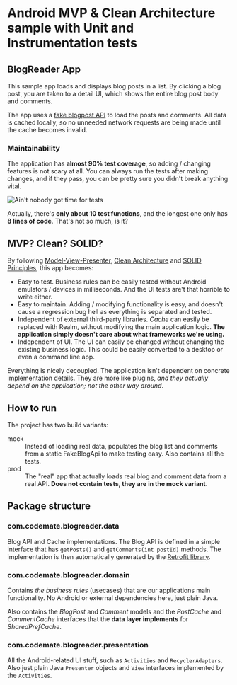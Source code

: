 # Android MVP & Clean Architecture sample with Unit and Instrumentation tests

## BlogReader App

This sample app loads and displays blog posts in a list. By clicking a blog post, you are taken to a detail UI, which shows the entire blog post body and comments.

The app uses a [fake blogpost API](https://jsonplaceholder.typicode.com) to load the posts and comments. All data is cached locally, so no unneeded network requests are being made until the cache becomes invalid.

### Maintainability

The application has **almost 90% test coverage**, so adding / changing features is not scary at all. You can always run the tests after making changes, and if they pass, you can be pretty sure you didn't break anything vital.

![Ain't nobody got time for tests](https://i.imgflip.com/18ng7d.jpg)

Actually, there's **only about 10 test functions**, and the longest one only has **8 lines of code**. That's not so much, is it?

## MVP? Clean? SOLID?

By following [Model-View-Presenter](https://en.wikipedia.org/wiki/Model–view–presenter), [Clean Architecture](https://8thlight.com/blog/uncle-bob/2012/08/13/the-clean-architecture.html) and [SOLID Principles](https://scotch.io/bar-talk/s-o-l-i-d-the-first-five-principles-of-object-oriented-design), this app becomes:
* Easy to test. Business rules can be easily tested without Android emulators / devices in milliseconds. And the UI tests are't that horrible to write either.
* Easy to maintain. Adding / modifying functionality is easy, and doesn't cause a regression bug hell as everything is separated and tested.
* Independent of external third-party libraries. *Cache* can easily be replaced with Realm, without modifying the main application logic. **The application simply doesn't care about what frameworks we're using.**
* Independent of UI. The UI can easily be changed without changing the existing business logic. This could be easily converted to a desktop or even a command line app.

Everything is nicely decoupled. The application isn't dependent on concrete implementation details. They are more like plugins, *and they actually depend on the application; not the other way around*.

## How to run

The project has two build variants:

<dl>
  <dt>mock</dt>
  <dd>Instead of loading real data, populates the blog list and comments from a static FakeBlogApi to make testing easy. Also contains all the tests.</dd>

  <dt>prod</dt>
  <dd>The "real" app that actually loads real blog and comment data from a real API. <strong>Does not contain tests, they are in the mock variant.</strong></dd>
</dl>

## Package structure

### com.codemate.blogreader.data

Blog API and Cache implementations. The Blog API is defined in a simple interface that has ```getPosts()``` and ```getComments(int postId)``` methods. The implementation is then automatically generated by the [Retrofit library](http://square.github.io/retrofit/).

### com.codemate.blogreader.domain

Contains *the business rules* (usecases) that are our applications main functionality. No Android or external dependencies here, just plain Java.

Also contains the *BlogPost* and *Comment* models and the *PostCache* and *CommentCache* interfaces that the **data layer implements** for *SharedPrefCache*.

### com.codemate.blogreader.presentation

All the Android-related UI stuff, such as `Activities` and `RecyclerAdapters`. Also just plain Java `Presenter` objects and `View` interfaces implemented by the `Activities`.
